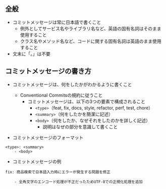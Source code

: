 ## 全般

* コミットメッセージは常に日本語で書くこと
    * 例外としてサービス名やライブラリ名など、英語の固有名詞はそのまま使用すること
    * クラス名やメソッド名など、コードに関する固有名詞は英語のまま使用すること
* 文末に「。」は不要

## コミットメッセージの書き方

* コミットメッセージは、何をしたかがわかるように書くこと
    * Conventional Commitsの規約に従うこと
        * コミットメッセージは、以下の3つの要素で構成されること
            * `<type>`（feat, fix, docs, style, refactor, perf, test, chore）
            * `<summary>`（何をしたかを簡潔に記述）
            * `<body>`（何をしたか、なぜそれをしたのかを詳しく記述）
                * 説明はなぜの部分を意識して書くこと

* コミットメッセージのフォーマット

```
<type>: <summary>
    - <body>
```

* コミットメッセージの例

```
fix: 商品検索で日本語入力時にエラーが発生する問題を修正

    - 全角文字のエンコード処理が不正だったためUTF-8での正規化処理を追加
```